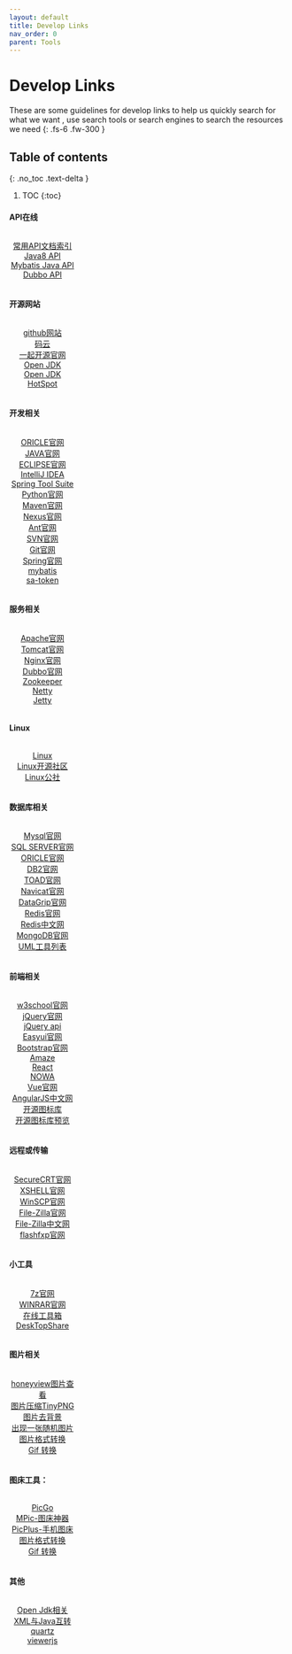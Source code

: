 ```yaml
---
layout: default
title: Develop Links
nav_order: 0
parent: Tools
---
```


# Develop Links

These are some guidelines for develop links to help us quickly search for what we want , use search tools or search engines to search the resources we need
{: .fs-6 .fw-300 }


## Table of contents
{: .no_toc .text-delta }

1. TOC
{:toc}


<style type="text/css">
.grid {
  display: grid;
}
.grid-2 {
  grid-template-columns: repeat(2, 1fr);
  grid-gap: 10px; /* 可选，用于设置项目之间的间隔 */
}
.grid-3 {
  grid-template-columns: repeat(3, 1fr);
  grid-gap: 10px; /* 可选，用于设置项目之间的间隔 */
}
.grid-4 {
  grid-template-columns: repeat(4, 1fr);
  grid-gap: 8px; /* 可选，用于设置项目之间的间隔 */
}
.grid-5 {
  grid-template-columns: repeat(5, 1fr);
  grid-gap: 5px; /* 可选，用于设置项目之间的间隔 */
}
.grid a {
  /* 这里可以添加其他样式，例如背景色、文字居中等 */
  display: block;
  text-align: center;
}
.grid a:hover {
  background-color: #7253ed; /* 鼠标悬停时的背景色 */
  color: #fff; /* 鼠标悬停时的文本颜色 */
}
</style>

#### API在线

<div class="grid grid-4">

<a href="https://tool.oschina.net/apidocs" target="_blank" class="btn btn-outline fs-3 mb-4 mb-md-0 mr-2">常用API文档索引</a>
<a href="https://www.matools.com/api/java8" target="_blank" class="btn btn-outline fs-3 mb-4 mb-md-0 mr-2">Java8 API</a>
<a href="https://mybatis.org/mybatis-3/zh/java-api.html" target="_blank" class="btn btn-outline fs-3 mb-4 mb-md-0 mr-2">Mybatis Java API</a>
<a href="http://dubbo.apache.org/zh-cn/docs/user/configuration/api.html" target="_blank" class="btn btn-outline fs-3 mb-4 mb-md-0 mr-2">Dubbo API</a>

</div>

#### 开源网站

<div class="grid grid-4">

<a href="https://github.com/" target="_blank" class="btn btn-outline fs-3 mb-4 mb-md-0 mr-2">github网站</a>
<a href="https://gitee.com/" target="_blank" class="btn btn-outline fs-3 mb-4 mb-md-0 mr-2">码云</a>
<a href="http://www.17ky.net" target="_blank" class="btn btn-outline fs-3 mb-4 mb-md-0 mr-2">一起开源官网</a>
<a href="http://openjdk.java.net/" target="_blank" class="btn btn-outline fs-3 mb-4 mb-md-0 mr-2">Open JDK</a>
<a href="https://wiki.openjdk.java.net/display/HotSpot/Main" target="_blank" class="btn btn-outline fs-3 mb-4 mb-md-0 mr-2">Open JDK HotSpot</a>

</div>


#### 开发相关

<div class="grid grid-4">

<a href="https://www.oracle.com/downloads/" target="_blank" class="btn btn-outline fs-3 mb-4 mb-md-0 mr-2">ORICLE官网</a>
<a href="https://www.oracle.com/java/technologies/javase-downloads.html" target="_blank" class="btn btn-outline fs-3 mb-4 mb-md-0 mr-2">JAVA官网</a>
<a href="https://www.eclipse.org/downloads/" target="_blank" class="btn btn-outline fs-3 mb-4 mb-md-0 mr-2">ECLIPSE官网</a>
<a href="http://www.jetbrains.com/" target="_blank" class="btn btn-outline fs-3 mb-4 mb-md-0 mr-2">IntelliJ IDEA</a>
<a href="https://spring.io/tools" target="_blank" class="btn btn-outline fs-3 mb-4 mb-md-0 mr-2">Spring Tool Suite</a>
<a href="https://www.python.org/" target="_blank" class="btn btn-outline fs-3 mb-4 mb-md-0 mr-2">Python官网</a>
<a href="https://mvnrepository.com/" target="_blank" class="btn btn-outline fs-3 mb-4 mb-md-0 mr-2">Maven官网</a>
<a href="https://www.nexusmods.com" target="_blank" class="btn btn-outline fs-3 mb-4 mb-md-0 mr-2">Nexus官网</a>
<a href="https://ant.apache.org/" target="_blank" class="btn btn-outline fs-3 mb-4 mb-md-0 mr-2">Ant官网</a>
<a href="https://tortoisesvn.net/" target="_blank" class="btn btn-outline fs-3 mb-4 mb-md-0 mr-2">SVN官网</a>
<a href="https://git-scm.com/" target="_blank" class="btn btn-outline fs-3 mb-4 mb-md-0 mr-2">Git官网</a>
<a href="https://spring.io/" target="_blank" class="btn btn-outline fs-3 mb-4 mb-md-0 mr-2">Spring官网</a>
<a href="https://mybatis.org/mybatis-3" target="_blank" class="btn btn-outline fs-3 mb-4 mb-md-0 mr-2">mybatis</a>
<a href="https://sa-token.cc/doc.html#/" target="_blank" class="btn btn-outline fs-3 mb-4 mb-md-0 mr-2">sa-token</a>

</div>

#### 服务相关

<div class="grid grid-4">

<a href="http://tomcat.apache.org/" target="_blank" class="btn btn-outline fs-3 mb-4 mb-md-0 mr-2">Apache官网</a>
<a href="http://tomcat.apache.org/" target="_blank" class="btn btn-outline fs-3 mb-4 mb-md-0 mr-2">Tomcat官网</a>
<a href="http://nginx.org/" target="_blank" class="btn btn-outline fs-3 mb-4 mb-md-0 mr-2">Nginx官网</a>
<a href="http://dubbo.apache.org/zh-cn/" target="_blank" class="btn btn-outline fs-3 mb-4 mb-md-0 mr-2">Dubbo官网</a>
<a href="https://zookeeper.apache.org/" target="_blank" class="btn btn-outline fs-3 mb-4 mb-md-0 mr-2">Zookeeper</a>
<a href="https://netty.io/" target="_blank" class="btn btn-outline fs-3 mb-4 mb-md-0 mr-2">Netty</a>
<a href="http://www.eclipse.org/jetty/" target="_blank" class="btn btn-outline fs-3 mb-4 mb-md-0 mr-2">Jetty</a>

</div>


#### Linux

<div class="grid grid-4">

<a href="https://www.linux.org/" target="_blank" class="btn btn-outline fs-3 mb-4 mb-md-0 mr-2">Linux</a>
<a href="https://linux.cn" target="_blank" class="btn btn-outline fs-3 mb-4 mb-md-0 mr-2">Linux开源社区</a>
<a href="https://www.linuxidc.com" target="_blank" class="btn btn-outline fs-3 mb-4 mb-md-0 mr-2">Linux公社</a>

</div>


#### 数据库相关

<div class="grid grid-4">

<a href="https://www.mysql.com/" target="_blank" class="btn btn-outline fs-3 mb-4 mb-md-0 mr-2">Mysql官网</a>
<a href="https://www.microsoft.com/zh-cn/sql-server/sql-server-downloads" target="_blank" class="btn btn-outline fs-3 mb-4 mb-md-0 mr-2">SQL SERVER官网</a>
<a href="https://www.oracle.com/downloads/" target="_blank" class="btn btn-outline fs-3 mb-4 mb-md-0 mr-2">ORICLE官网</a>
<a href="https://www.ibm.com/analytics/cn/zh/technology/db2/" target="_blank" class="btn btn-outline fs-3 mb-4 mb-md-0 mr-2">DB2官网</a>
<a href="https://www.toadworld.com" target="_blank" class="btn btn-outline fs-3 mb-4 mb-md-0 mr-2">TOAD官网</a>
<a href="https://www.navicat.com.cn" target="_blank" class="btn btn-outline fs-3 mb-4 mb-md-0 mr-2">Navicat官网</a>
<a href="https://www.jetbrains.com/zh/datagrip/specials/datagrip/datagrip.html" target="_blank" class="btn btn-outline fs-3 mb-4 mb-md-0 mr-2">DataGrip官网</a>
<a href="https://redis.io" target="_blank" class="btn btn-outline fs-3 mb-4 mb-md-0 mr-2">Redis官网</a>
<a href="http://www.redis.cn" target="_blank" class="btn btn-outline fs-3 mb-4 mb-md-0 mr-2">Redis中文网</a>
<a href="https://www.mongodb.com" target="_blank" class="btn btn-outline fs-3 mb-4 mb-md-0 mr-2">MongoDB官网</a>
<a href="http://www.umlchina.com/Tools/Newindex1.htm" target="_blank" class="btn btn-outline fs-3 mb-4 mb-md-0 mr-2">UML工具列表</a>

</div>


#### 前端相关

<div class="grid grid-4">

<a href="https://www.mysql.com/" target="_blank" class="btn btn-outline fs-3 mb-4 mb-md-0 mr-2">w3school官网</a>
<a href="https://jquery.com/" target="_blank" class="btn btn-outline fs-3 mb-4 mb-md-0 mr-2">jQuery官网</a>
<a href="http://jquery.cuishifeng.cn/" target="_blank" class="btn btn-outline fs-3 mb-4 mb-md-0 mr-2">jQuery api</a>
<a href="https://jeasyui.net/" target="_blank" class="btn btn-outline fs-3 mb-4 mb-md-0 mr-2">Easyui官网</a>
<a href="https://www.bootcss.com/" target="_blank" class="btn btn-outline fs-3 mb-4 mb-md-0 mr-2">Bootstrap官网</a>
<a href="https://amazeui.org/" target="_blank" class="btn btn-outline fs-3 mb-4 mb-md-0 mr-2">Amaze</a>
<a href="https://react.docschina.org/" target="_blank" class="btn btn-outline fs-3 mb-4 mb-md-0 mr-2">React</a>
<a href="https://nowa-webpack.github.io/" target="_blank" class="btn btn-outline fs-3 mb-4 mb-md-0 mr-2">NOWA</a>
<a href="https://cn.vuejs.org/" target="_blank" class="btn btn-outline fs-3 mb-4 mb-md-0 mr-2">Vue官网</a>
<a href="https://www.angularjs.net.cn/" target="_blank" class="btn btn-outline fs-3 mb-4 mb-md-0 mr-2">AngularJS中文网</a>
<a href="https://remixicon.com/" target="_blank" class="btn btn-outline fs-3 mb-4 mb-md-0 mr-2">开源图标库</a>
<a href="https://lvyueyang.gitee.io/remixicon/" target="_blank" class="btn btn-outline fs-3 mb-4 mb-md-0 mr-2">开源图标库预览</a>

</div>


#### 远程或传输  	 

<div class="grid grid-4">

<a href="https://www.vandyke.com/products/securecrt/" target="_blank" class="btn btn-outline fs-3 mb-4 mb-md-0 mr-2">SecureCRT官网</a>
<a href="https://xshell.en.softonic.com" target="_blank" class="btn btn-outline fs-3 mb-4 mb-md-0 mr-2">XSHELL官网</a>
<a href="https://winscp.net/eng/docs/lang:chs" target="_blank" class="btn btn-outline fs-3 mb-4 mb-md-0 mr-2">WinSCP官网</a>
<a href="https://filezilla-project.org/" target="_blank" class="btn btn-outline fs-3 mb-4 mb-md-0 mr-2">File-Zilla官网</a>
<a href="https://www.filezilla.cn/" target="_blank" class="btn btn-outline fs-3 mb-4 mb-md-0 mr-2">File-Zilla中文网</a>
<a href="https://www.flashfxp.com/" target="_blank" class="btn btn-outline fs-3 mb-4 mb-md-0 mr-2">flashfxp官网</a>

</div>


#### 小工具

<div class="grid grid-4">

<a href="https://www.7-zip.org" target="_blank" class="btn btn-outline fs-3 mb-4 mb-md-0 mr-2">7z官网</a>
<a href="http://www.winrar.com.cn" target="_blank" class="btn btn-outline fs-3 mb-4 mb-md-0 mr-2">WINRAR官网</a>
<a href="https://tool.lu" target="_blank" class="btn btn-outline fs-3 mb-4 mb-md-0 mr-2">在线工具箱</a>
<a href="http://www.yinrg.net" target="_blank" class="btn btn-outline fs-3 mb-4 mb-md-0 mr-2">DeskTopShare</a> 

</div>


#### 图片相关

<div class="grid grid-4">

<a href="https://cn.bandisoft.com/honeyview/" target="_blank" class="btn btn-outline fs-3 mb-4 mb-md-0 mr-2">honeyview图片查看</a>
<a href="https://tinypng.com" target="_blank" class="btn btn-outline fs-3 mb-4 mb-md-0 mr-2">图片压缩TinyPNG</a>
<a href="http://www.aigei.com/bgremover/" target="_blank" class="btn btn-outline fs-3 mb-4 mb-md-0 mr-2">图片去背景</a>
<a href="https://api.uomg.com/api/image.lofter?format=images" target="_blank" class="btn btn-outline fs-3 mb-4 mb-md-0 mr-2">出现一张随机图片</a>
<a href="https://convertio.co/zh/" target="_blank" class="btn btn-outline fs-3 mb-4 mb-md-0 mr-2">图片格式转换</a> 
<a href="https://ezgif.com" target="_blank" class="btn btn-outline fs-3 mb-4 mb-md-0 mr-2">Gif 转换</a> 

</div>

   
#### 图床工具：

<div class="grid grid-4">

<a href="https://github.com/Molunerfinn/PicGo" target="_blank" class="btn btn-outline fs-3 mb-4 mb-md-0 mr-2">PicGo</a>
<a href="http://mpic.lzhaofu.cn" target="_blank" class="btn btn-outline fs-3 mb-4 mb-md-0 mr-2">MPic-图床神器</a>
<a href="https://www.coolapk.com/apk/name.gudong.pic" target="_blank" class="btn btn-outline fs-3 mb-4 mb-md-0 mr-2">PicPlus-手机图床</a>
<a href="https://convertio.co/zh/" target="_blank" class="btn btn-outline fs-3 mb-4 mb-md-0 mr-2">图片格式转换</a> 
<a href="https://ezgif.com" target="_blank" class="btn btn-outline fs-3 mb-4 mb-md-0 mr-2">Gif 转换</a> 

</div>



#### 其他

<div class="grid grid-4">

<a href="https://www.iteye.com/blog/user/rednaxelafx" target="_blank" class="btn btn-outline fs-3 mb-4 mb-md-0 mr-2">Open Jdk相关</a>
<a href="http://www.castor.org/" target="_blank" class="btn btn-outline fs-3 mb-4 mb-md-0 mr-2">XML与Java互转</a>
<a href="https://www.w3cschool.cn/quartz_doc/" target="_blank" class="btn btn-outline fs-3 mb-4 mb-md-0 mr-2">quartz</a>
<a href="https://fengyuanchen.github.io/viewerjs" target="_blank" class="btn btn-outline fs-3 mb-4 mb-md-0 mr-2">viewerjs</a> 
 
</div>

